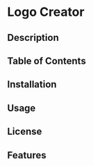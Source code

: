 # Logo Creator

## Description

## Table of Contents

## Installation

## Usage

## License

## Features
